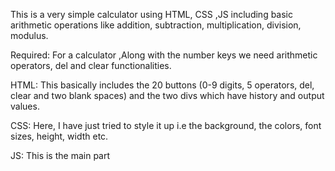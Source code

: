<!--  Made by: Tanisha saini -->
<!--  Bsc(H) CS 3rd Yr-->
This is a very simple calculator using HTML, CSS ,JS including basic arithmetic operations like addition, subtraction, multiplication, division, modulus.

Required: 
For a calculator ,Along with the number keys we need arithmetic operators, del and clear functionalities.

HTML:
This basically includes the 20 buttons (0-9 digits, 5 operators, del, clear and two blank spaces) and the two divs which have history and output values.

CSS:
Here, I have just tried to style it up i.e the background, the colors, font sizes, height, width etc.

JS:
This is the main part

